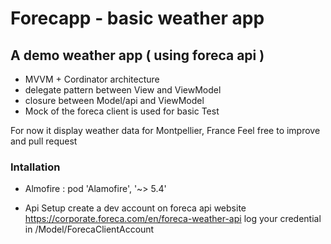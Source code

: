 
# Forecapp - basic weather app

## A demo weather app ( using foreca api )

- MVVM + Cordinator architecture
- delegate pattern between View and ViewModel
- closure between Model/api and ViewModel
- Mock of the foreca client is used for basic Test

For now it display weather data for Montpellier, France
Feel free to improve and pull request

### Intallation
- Almofire :
pod 'Alamofire', '~> 5.4'

- Api Setup
create a dev account on foreca api website https://corporate.foreca.com/en/foreca-weather-api
log your credential in /Model/ForecaClientAccount

